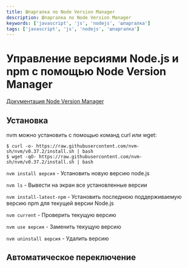 ```yaml
---
title: Шпаргалка по Node Version Manager
description: Шпаргалка по Node Version Manager
keywords: ['javascript', 'js', 'nodejs', 'шпаргалка']
tags: ['javascript', 'js', 'nodejs', 'шпаргалка']
---
```


# Управление версиями Node.js и npm с помощью Node Version Manager

[Документация Node Version Manager](https://github.com/nvm-sh/nvm)

## Установка

nvm можно установить с помощью команд curl или wget:

```shell
$ curl -o- https://raw.githubusercontent.com/nvm-sh/nvm/v0.37.2/install.sh | bash
$ wget -qO- https://raw.githubusercontent.com/nvm-sh/nvm/v0.37.2/install.sh | bash
```

`nvm install версия` - Установить новую версию node.js

`nvm ls` - Вывести на экран все установленные версии

`nvm install-latest-npm` - Установить последнюю поддерживаемую версию npm для текущей версии Node.js

`nvm current` - Проверить текущую версию

`nvm use версия` - Заменить текущую версию

`nvm uninstall версия` - Удалить версию

## Автоматическое переключение
